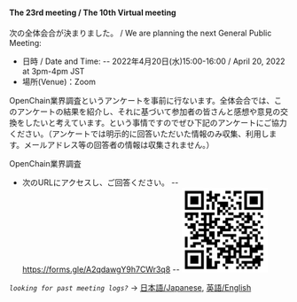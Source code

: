#### The 23rd meeting / The 10th Virtual meeting

次の全体会合が決まりました。 / We are planning the next General Public Meeting:

- 日時 / Date and Time:
-- 2022年4月20日(水)15:00-16:00 /  April 20, 2022 at 3pm-4pm JST
- 場所(Venue)：Zoom

OpenChain業界調査というアンケートを事前に行ないます。全体会合では、このアンケートの結果を紹介し、それに基づいて参加者の皆さんと感想や意見の交換をしたいと考えています。という事情ですのでぜひ下記のアンケートにご協力ください。（アンケートでは明示的に回答いただいた情報のみ収集、利用します。メールアドレス等の回答者の情報は収集されません。）

OpenChain業界調査  

- 次のURLにアクセスし、ご回答ください。
-- https://forms.gle/A2qdawgY9h7CWr3q8
-- ![アンケートURL](questionnaireQR.png)

*`looking for past meeting logs?`* → [日本語/Japanese](https://openchain-project.github.io/OpenChain-JWG/meeting-minutes.html), [英語/English](https://openchain-project.github.io/OpenChain-JWG/meeting-minutes_en.html)  
